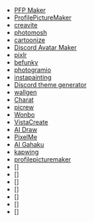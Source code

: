 - [PFP Maker](https://pfpmaker.com/)
- [ProfilePictureMaker](https://profilepicturemaker.com/#quotemaker)
- [creavite](https://auto.creavite.co/icons)
- [photomosh](https://auto.creavite.co/icons)
- [cartoonize](https://edit.cartoonize.net/)
- [Discord Avatar Maker](https://discord-avatar-maker.app/)
- [pixlr](https://pixlr.com/x/#editor)
- [befunky](https://www.befunky.com/pt/criar/desenhar-em-fotos/)
- [photogramio](https://photogramio.com/pt/photoshop#minipaint)
- [instapainting](https://www.instapainting.com/assets)
- [Discord theme generator](https://placeit.net/gaming-templates?f_devices=Discord%20Theme%20Maker)
- [wallgen](https://subhrajitprusty.github.io/wallgen/)
- [Charat](charat.me)
- [picrew](https://picrew.me/)
- [Wonbo](https://app.wombo.art/)
- [VistaCreate](https://create.vista.com/create/youtube-thumbnail/)
- [AI Draw](https://ai-draw.tokyo/en/)
- [PixelMe](https://pixel-me.tokyo/en/)
- [AI Gahaku](https://ai-art.tokyo/en/)
- [kapwing](https://www.kapwing.com/explore/profile-picture-maker)
- [profilepicturemaker](https://profilepicturemaker.com/)
- []
- []
- []
- []
- []
- []
- []
